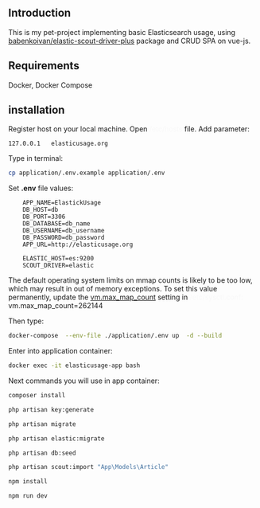 ## Introduction

This is my pet-project implementing basic Elasticsearch usage, using [babenkoivan/elastic-scout-driver-plus](https://github.com/babenkoivan/elastic-scout-driver-plus) package and CRUD SPA on vue-js.

## Requirements

Docker, Docker Compose

## installation

Register host on your local machine. Open <span style="color: #F8F8F8">/etc/hosts</span> file. Add parameter:

```
127.0.0.1	elasticusage.org
```

Type in terminal:

```bash
cp application/.env.example application/.env
```

Set <b>.env</b> file values:

```dotenv
    APP_NAME=ElastickUsage
    DB_HOST=db
    DB_PORT=3306
    DB_DATABASE=db_name
    DB_USERNAME=db_username
    DB_PASSWORD=db_password
    APP_URL=http://elasticusage.org

    ELASTIC_HOST=es:9200
    SCOUT_DRIVER=elastic
```

The default operating system limits on mmap counts is likely to be too low, which may result in out of memory exceptions.
To set this value permanently, update the [vm.max_map_count](https://www.elastic.co/guide/en/elasticsearch/reference/7.17/vm-max-map-count.html) setting in <span style="color: #F8F8F8;">/etc/sysctl.conf: 
</span>vm.max_map_count=262144

Then type:

```bash
docker-compose  --env-file ./application/.env up  -d --build
```

Enter into application container:

```bash
docker exec -it elasticusage-app bash
```

Next commands you will use in app container:

```bash
composer install
```

```bash
php artisan key:generate
```

```bash
php artisan migrate
```

```bash
php artisan elastic:migrate
```

```bash
php artisan db:seed
```

```bash
php artisan scout:import "App\Models\Article"
```

```bash
npm install
```

```bash
npm run dev
```